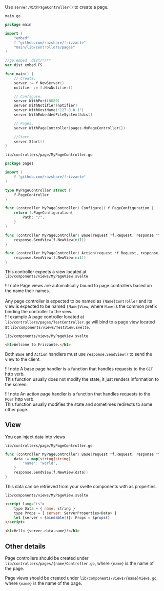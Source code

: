 Use `server.WithPageController()` to create a page.

`main.go`
```go
package main

import (
	"embed"
	f "github.com/razshare/frizzante"
	"main/lib/controllers/pages"
)

//go:embed .dist/*/**
var dist embed.FS

func main() {
	// Create.
	server := f.NewServer()
	notifier := f.NewNotifier()

	// Configure.
	server.WithPort(8080)
	server.WithNotifier(notifier)
	server.WithHostName("127.0.0.1")
	server.WithEmbeddedFileSystem(&dist)

	// Pages.
	server.WithPageController(pages.MyPageController{})

	//Start.
	server.Start()
}
```

`lib/controllers/page/MyPageController.go`
```go
package pages

import (
	f "github.com/razshare/frizzante"
)

type MyPageController struct {
	f.PageController
}

func (controller MyPageController) Configure() f.PageConfiguration {
	return f.PageConfiguration{
		Path: "/",
	}
}

func (controller MyPageController) Base(request *f.Request, response *f.Response) {
	response.SendView(f.NewView(nil))
}

func (controller MyPageController) Action(request *f.Request, response *f.Response) {
	response.SendView(f.NewView(nil))
}
```

This controller expects a view located at `lib/components/views/MyPageView.svelte`

!!! note
	Page views are automatically bound to page controllers based on the name their names.<br/>
	<br/>
	Any page controller is expected to be named as `{Name}Controller` and its view is expected to be named `{Name}View`,
	where `Name` is the common prefix binding the controller to the view.<br/>
	!!! example
		A page controller located at `lib/controllers/pages/TestController.go` 
		will bind to a page view located at `lib/components/views/TestView.svelte`.

`lib/components/views/MyPageView.svelte`
```html
<h1>Welcome to Frizzante.</h1>
```

Both `Base` and `Action` handlers must use `response.SendView()` to send the view to the client.

!!! note
	A base page handler is a function that 
	handles requests to the `GET` http verb.<br/>
	This function usually does not modify the state, 
	it just renders information to the screen.


!!! note
	An action page handler is a function that 
	handles requests to the `POST` http verb.<br/>
	This function usually modifies the state and 
	sometimes redirects to some other page.


## View

You can inject data into views

`lib/controllers/page/MyPageController.go`
```go
func (controller MyPageController) Base(request *f.Request, response *f.Response) {
	data := map[string]string{
		"name": "world",
	}
	response.SendView(f.NewView(data))
}
```

This data can be retrieved from your svelte components with as properties.

`lib/components/views/MyPageView.svelte`
```html
<script lang="ts">
    type Data = { name: string }
    type Props = { server: ServerProperties<Data> }
    let {server = $bindable()}: Props = $props()
</script>

<h1>Hello {server.data.name}!</h1>
```

## Other details

Page controllers should be created under `lib/controllers/pages/{name}Controller.go`, where `{name}` is the name of the page.

Page views should be created under `lib/components/views/{name}Views.go`, where `{name}` is the name of the page.
